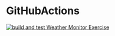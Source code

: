 # GitHubActions

[![build and test Weather Monitor Exercise](https://github.com/flesten-ali/GitHubActions/actions/workflows/build-and-test.yml/badge.svg?branch=main)](https://github.com/flesten-ali/GitHubActions/actions/workflows/build-and-test.yml)
